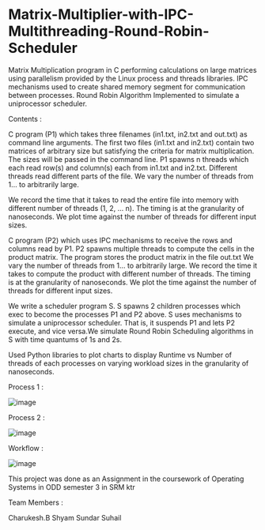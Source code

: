 # Matrix-Multiplier-with-IPC-Multithreading-Round-Robin-Scheduler


Matrix Multiplication program in C performing calculations on large matrices using parallelism provided by the Linux process and threads libraries. IPC mechanisms used to create shared memory segment for communication between processes. Round Robin Algorithm Implemented to simulate a uniprocessor scheduler.


Contents :

C program (P1) which takes three filenames (in1.txt, in2.txt and out.txt) as command line arguments. 
The first two files (in1.txt and in2.txt) contain two matrices of arbitrary size but satisfying the criteria for matrix multiplication. 
The sizes will be passed in the command line. P1 spawns n threads which each read row(s) and column(s) each from in1.txt and in2.txt.
Different threads read different parts of the file. We vary the number of threads from 1… to arbitrarily large.

We record the time that it takes to read the entire file into memory with different number of threads (1, 2, … n). The timing is at the granularity of nanoseconds.
We plot time against the number of threads for different input sizes.




C program (P2) which uses IPC mechanisms to receive the rows and columns read by P1. P2 spawns multiple threads to compute the cells in the product matrix.
The program stores the product matrix in the file out.txt
We vary the number of threads from 1… to arbitrarily large.
We record the time it takes to compute the product with different number of threads. The timing is at the granularity of nanoseconds.
We plot the time against the number of threads for different input sizes.




We write a scheduler program S. S spawns 2 children processes which exec to become the processes P1 and P2 above. S uses mechanisms to simulate a uniprocessor scheduler. That is, it suspends P1 and lets P2 execute, and vice versa.We simulate Round Robin Scheduling algorithms in S with time quantums of 1s and 2s.



Used Python libraries to plot charts to display Runtime vs Number of threads of each processes on varying workload sizes in the granularity of nanoseconds.



Process 1 :


![image](https://user-images.githubusercontent.com/29221347/207156187-7e8c4525-e725-42ba-828c-afb9205dcdc5.png)




Process 2 :

![image](https://user-images.githubusercontent.com/29221347/207156381-ceffa133-aac0-4afb-9616-352c9201c99f.png)




Workflow :

![image](https://user-images.githubusercontent.com/29221347/207155518-194f47d2-38da-43e2-bee7-e640263bdd84.png)





This project was done as an Assignment in the coursework of  Operating Systems in ODD semester 3 in SRM ktr

Team Members :

Charukesh.B
Shyam Sundar
Suhail


